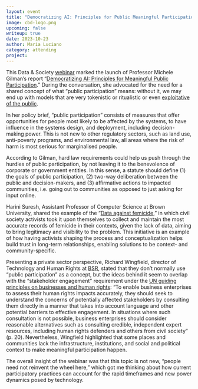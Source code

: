 ```yaml
---
layout: event
title: "Democratizing AI: Principles for Public Meaningful Participation"
image: cbd-logo.png
upcoming: false
writeup: true
date: 2023-10-23
author: Maria Luciano
category: attending
project: 
---
```


This Data & Society [webinar](https://www.youtube.com/watch?v=42sop-UJVAg) marked the launch of Professor Michele Gilman’s report “[Democratizing AI: Principles for Meaningful Public Participation](https://datasociety.net/library/democratizing-ai-principles-for-meaningful-public-participation/).” During the conversation, she advocated for the need for a shared concept of what “public participation” means: without it, we may end up with models that are very tokenistic or ritualistic or even [exploitative of the public](https://www.technologyreview.com/2020/08/25/1007589/participation-washing-ai-trends-opinion-machine-learning/). 

<!--more-->
 
In her policy brief, “public participation” consists of measures that offer opportunities for people most likely to be affected by the systems, to have influence in the systems design, and deployment, including decision-making power. This is not new to other regulatory sectors, such as land use, anti-poverty programs, and environmental law, all areas where the risk of harm is most serious for marginalised people. 

According to Gilman, hard law requirements could help us push through the hurdles of public participation, by not leaving it to the benevolence of corporate or government entities. In this sense, a statute should define (1) the goals of public participation, (2) two-way deliberation between the public and decision-makers, and (3) affirmative actions to impacted communities, i.e. going out to communities as opposed to just asking for input online. 

Harini Suresh, Assistant Professor of Computer Science at Brown University, shared the example of the “[Data against femicide](https://dataplusfeminism.mit.edu/),” in which civil society activists took it upon themselves to collect and maintain the most accurate records of femicide in their contexts, given the lack of data, aiming to bring legitimacy and visibility to the problem. This initiative is an example of how having activists shaping the process and conceptualization helps build trust in long-term relationships, enabling solutions to be context- and community-specific. 

Presenting a private sector perspective, Richard Wingfield, director of Technology and Human Rights at [BSR](https://www.bsr.org/en/about/story), stated that they don’t normally use “public participation” as a concept, but the ideas behind it seem to overlap with the “stakeholder engagement” requirement under the [UN guiding principles on businesses and human rights](https://www.ohchr.org/en/publications/reference-publications/guiding-principles-business-and-human-rights): “To enable business enterprises to assess their human rights impacts accurately, they should seek to understand the concerns of potentially affected stakeholders by consulting them directly in a manner that takes into account language and other potential barriers to effective engagement. In situations where such consultation is not possible, business enterprises should consider reasonable alternatives such as consulting credible, independent expert resources, including human rights defenders and others from civil society” (p. 20). Nevertheless, Wingfield highlighted that some places and communities lack the infrastructure, institutions, and social and political context to make meaningful participation happen. 

The overall insight of the webinar was that this topic is not new, “people need not reinvent the wheel here,” which got me thinking about how current participatory practices can account for the rapid timeframes and new power dynamics posed by technology.